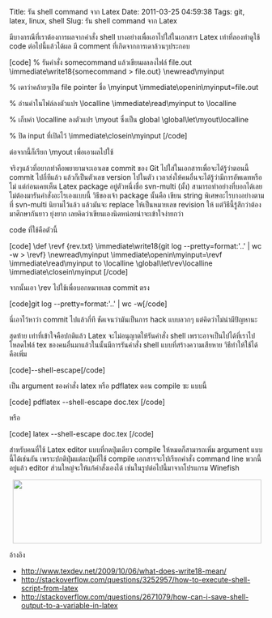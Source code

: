 Title: รัน shell command จาก Latex 
Date: 2011-03-25 04:59:38
Tags: git, latex, linux, shell 
Slug: รัน shell command จาก Latex 


มีบางกรณีที่เราต้องการผลจากคำสั่ง shell บางอย่างเพื่อเอาไปใส่ในเอกสาร Latex เท่าที่ลองทำดูใช้ code ต่อไปนี้แล้วได้ผล มี comment ที่เกิดจากการเดาล้วนๆประกอบ

[code]
% รันคำสั่ง somecommand แล้วเขียนผลลงไฟล์ file.out
\immediate\write18{somecommand &gt; file.out}
\newread\myinput

% เดาว่าคล้ายๆเปิด file pointer ชื่อ \myinput
\immediate\openin\myinput=file.out

% อ่านค่าในไฟล์ลงตัวแปร \localline
\immediate\read\myinput to \localline

% เก็บค่า \localline ลงตัวแปร \myout ซึ่งเป็น global
\global\let\myout\localline

% ปิด input ที่เปิดไว้
\immediate\closein\myinput
[/code]

ต่อจากนี้ก็เรียก \myout เพื่อเอาผลไปใช้

จริงๆแล้วที่อยากทำคือพยายามจะเอาเลข commit ของ Git ไปใส่ในเอกสารเพื่อจะได้รู้ว่าตอนนี้ commit ไปกี่ทีแล้ว แล้วก็เป็นตัวเลข version ไปในตัว เวลาส่งให้คนอื่นจะได้รู้ว่ามีการอัพเดทหรือไม่ แต่ก่อนเคยเห็น Latex package อยู่ตัวหนึ่งชื่อ svn-multi (มั้ง) สามารถทำอย่างที่บอกได้เลย ไม่ต้องมารันคำสั่งอะไรเองแบบนี้ วิธีของเจ้า package นั้นคือ เขียน string พิเศษอะไรบางอย่างตามที่ svn-multi นิยามไว้แล้ว แล้วมันจะ replace ให้เป็นหมายเลข revision ให้ แต่วิธีนี้รู้สึกว่าต้องมาศึกษากันยาว ยุ่งยาก เลยคิดว่าเขียนเองนิดหน่อยน่าจะเข้าใจง่ายกว่า

code ที่ใช้คือตัวนี้

[code]
\def \revf {rev.txt}
\immediate\write18{git log --pretty=format:'..' | wc -w &gt; \revf}
\newread\myinput
\immediate\openin\myinput=\revf
\immediate\read\myinput to \localline
\global\let\rev\localline
\immediate\closein\myinput
[/code]

จากนั้นเอา \rev ไปใช้เพื่อบอกหมายเลข commit ตรง

[code]git log --pretty=format:'..' | wc -w[/code]

นี่เอาไว้หาว่า commit ไปแล้วกี่ที ชัดเจนว่ามันเป็นการ hack แบบลวกๆ แต่คิดว่าไม่น่ามีปัญหานะ

สุดท้าย เท่าที่เข้าใจคือปกติแล้ว Latex จะไม่อนุญาตให้รันคำสั่ง shell เพราะอาจเป็นไปได้ที่เราไปโหลดไฟล์ tex ของคนอื่นมาแล้วในนั้นมีการรันคำสั่ง shell แบบที่สร้างความเสียหาย วิธีทำให้ใช้ได้คือเพิ่ม

[code]--shell-escape[/code]

เป็น argument ของคำสั่ง latex หรือ pdflatex ตอน compile ซะ แบบนี้

[code] pdflatex --shell-escape doc.tex [/code]

หรือ

[code] latex --shell-escape doc.tex [/code]

สำหรับคนที่ใช้ Latex editor แบบที่กดปุ่มเดียว compile ให้หมดก็สามารถเพิ่ม argument แบบนี้ได้เช่นกัน เพราะปกติปุ่มแต่ละปุ่มที่ใช้ compile เอกสารจะไปเรียกคำสั่ง command line พวกนี้อยู่แล้ว editor ส่วนใหญ่จะให้แก้คำสั่งเองได้ เช่นในรูปต่อไปนี้มาจากโปรแกรม Winefish
<p style="text-align: center;"><a href="http://wittawat.com/blog/wp-content/uploads/2011/03/Screenshot.png"><img class="size-full wp-image-670 aligncenter" title="Screenshot" src="http://wittawat.com/blog/wp-content/uploads/2011/03/Screenshot.png" alt="" width="491" height="126" /></a></p>
อ้างอิง
<ul>
	<li><a href="http://www.texdev.net/2009/10/06/what-does-write18-mean/">http://www.texdev.net/2009/10/06/what-does-write18-mean/</a></li>
	<li><a href="http://stackoverflow.com/questions/3252957/how-to-execute-shell-script-from-latex">http://stackoverflow.com/questions/3252957/how-to-execute-shell-script-from-latex</a></li>
	<li><a href="http://stackoverflow.com/questions/2671079/how-can-i-save-shell-output-to-a-variable-in-latex">http://stackoverflow.com/questions/2671079/how-can-i-save-shell-output-to-a-variable-in-latex</a></li>
</ul>
